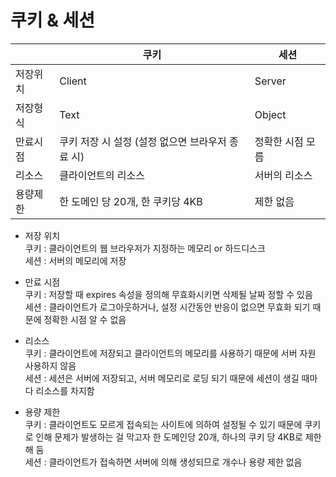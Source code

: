 # 쿠키 & 세션

|          | 쿠키                               | 세션                          |
|----------|-----------------------------------|------------------------------|
| 저장위치 | Client                            | Server                       |
| 저장형식 | Text                              | Object                       |
| 만료시점 | 쿠키 저장 시 설정 (설정 없으면 브라우저 종료 시) | 정확한 시점 모름            |
| 리소스   | 클라이언트의 리소스                | 서버의 리소스                |
| 용량제한 | 한 도메인 당 20개, 한 쿠키당 4KB     | 제한 없음                    |

- 저장 위치 <br/>
쿠키 : 클라이언트의 웹 브라우저가 지정하는 메모리 or 하드디스크 <br/>
세션 : 서버의 메모리에 저장 <br/>

- 만료 시점  <br/>
쿠키 : 저장할 때 expires 속성을 정의해 무효화시키면 삭제될 날짜 정할 수 있음 <br/>
세션 : 클라이언트가 로그아웃하거나, 설정 시간동안 반응이 없으면 무효화 되기 때문에 정확한 시점 알 수 없음 <br/>

- 리소스  <br/>
쿠키 : 클라이언트에 저장되고 클라이언트의 메모리를 사용하기 때문에 서버 자원 사용하지 않음 <br/>
세션 : 세션은 서버에 저장되고, 서버 메모리로 로딩 되기 때문에 세션이 생길 때마다 리소스를 차지함 <br/>

- 용량 제한  <br/>
쿠키 : 클라이언트도 모르게 접속되는 사이트에 의하여 설정될 수 있기 때문에 쿠키로 인해 문제가 발생하는 걸 막고자 한 도메인당 20개, 하나의 
      쿠키 당 4KB로 제한해 둠 <br/>
세션 : 클라이언트가 접속하면 서버에 의해 생성되므로 개수나 용량 제한 없음 <br/>
